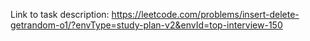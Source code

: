 Link to task description: https://leetcode.com/problems/insert-delete-getrandom-o1/?envType=study-plan-v2&envId=top-interview-150
